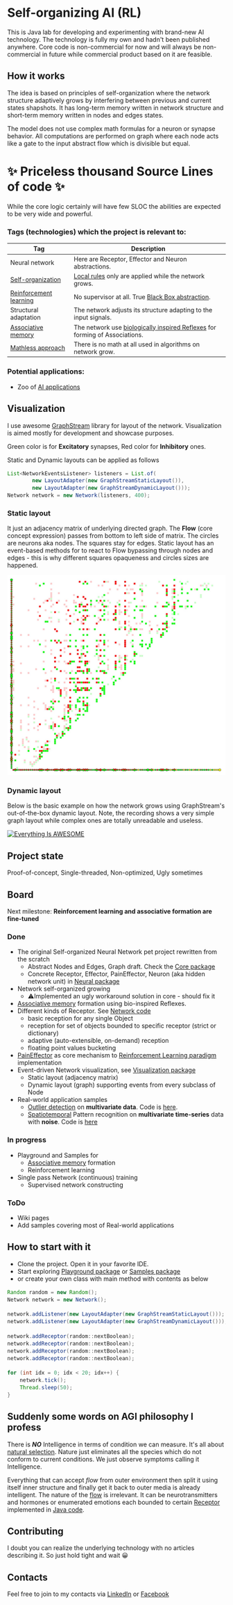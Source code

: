 # Self-organizing AI (RL)
This is Java lab for developing and experimenting with brand-new AI technology.
The technology is fully my own and hadn't been published anywhere.
Core code is non-commercial for now and will always be non-commercial in future while commercial product based on it are feasible.

## How it works

The idea is based on principles of self-organization where the network structure adaptively grows by interfering between previous and current states shapshots. It has long-term memory written in network structure and short-term memory written in nodes and edges states. 

The model does not use complex math formulas for a neuron or synapse behavior. All computations are performed on graph where each node acts like a gate to the input abstract flow which is divisible but equal.

# ✨ Priceless thousand Source Lines of code ✨

While the core logic certainly will have few SLOC the abilities are expected to be very wide and powerful.

### Tags (technologies) which the project is relevant to:

| Tag | Description |
| --- | --- |
| Neural network | Here are Receptor, Effector and Neuron abstractions. |
| [Self-organization](https://en.wikipedia.org/wiki/Self-organization) | [Local rules](https://en.wikipedia.org/wiki/Cellular_automaton) only are applied while the network grows. |
| [Reinforcement learning](https://en.wikipedia.org/wiki/Reinforcement_learning) | No supervisor at all. True [Black Box abstraction](https://en.wikipedia.org/wiki/Black_box). |
| Structural adaptation | The network adjusts its structure adapting to the input signals. |
| [Associative memory](https://en.wikipedia.org/wiki/Associative_memory_(psychology)) | The network use [biologically inspired Reflexes](https://en.wikipedia.org/wiki/Reflex) for forming of Associations. |
| [Mathless approach](https://en.wikipedia.org/wiki/Formal_system) | There is no math at all used in algorithms on network grow. |

### Potential applications:

- Zoo of [AI applications](https://en.wikipedia.org/wiki/Applications_of_artificial_intelligence)

## Visualization

I use awesome [GraphStream](https://graphstream-project.org/) library for layout of the network.
Visualization is aimed mostly for development and showcase purposes. 

Green color is for **Excitatory** synapses, Red color for **Inhibitory** ones. 

Static and Dynamic layouts can be applied as follows

``` java 
List<NetworkEventsListener> listeners = List.of(
        new LayoutAdapter(new GraphStreamStaticLayout()),
        new LayoutAdapter(new GraphStreamDynamicLayout()));
Network network = new Network(listeners, 400);
```
### Static layout
It just an adjacency matrix of underlying directed graph. The **Flow** (core concept expression) passes from bottom to left side of matrix. 
The circles are neurons aka nodes. The squares stay for edges.
Static layout has an event-based methods for to react to Flow bypassing through nodes and edges - 
this is why different squares opaqueness and circles sizes are happened.

![Alt text](src/main/resources/git/scr1.jpg?raw=true "Static layout")

### Dynamic layout

Below is the basic example on how the network grows using GraphStream's out-of-the-box dynamic layout. Note, the recording shows a very simple graph layout while complex ones are totally unreadable and useless. 

[![Everything Is AWESOME](https://yt-embed.herokuapp.com/embed?v=a9dRjU2J7Ag)](https://youtu.be/a9dRjU2J7Ag "Self-Organizing Neural Network")

## Project state
Proof-of-concept, Single-threaded, Non-optimized, Ugly sometimes


## Board
Next milestone: **Reinforcement learning and associative formation are fine-tuned**

### Done
- The original Self-organized Neural Network pet project rewritten from the scratch
  - Abstract Nodes and Edges, Graph draft. Check the [Core package](https://github.com/sturex/sonn/tree/master/src/main/java/core)
  - Concrete Receptor, Effector, PainEffector, Neuron (aka hidden network unit) in [Neural package](https://github.com/sturex/sonn/tree/master/src/main/java/neural)
- Network self-organized growing
  - ⚠️Implemented an ugly workaround solution in core - should fix it
- [Associative memory](https://en.wikipedia.org/wiki/Associative_memory_(psychology)) formation using bio-inspired Reflexes.
- Different kinds of Receptor. See [Network code](https://github.com/sturex/sonn/blob/master/src/main/java/neural/Network.java)
  - basic reception for any single Object
  - reception for set of objects bounded to specific receptor (strict or dictionary)
  - adaptive (auto-extensible, on-demand) reception
  - floating point values bucketing
- [PainEffector](https://github.com/sturex/sonn/blob/master/src/main/java/neural/PainEffector.java) as core mechanism to [Reinforcement Learning paradigm](https://en.wikipedia.org/wiki/Reinforcement_learning) implementation 
- Event-driven Network visualization, see [Visualization package](https://github.com/sturex/sonn/tree/master/src/main/java/vis)
  - Static layout (adjacency matrix)
  - Dynamic layout (graph) supporting events from every subclass of Node 
- Real-world application samples
  - [Outlier detection](https://en.wikipedia.org/wiki/Anomaly_detection) on **multivariate data**. Code is [here](https://github.com/sturex/sonn/blob/master/src/main/java/samples/OutlierDetectionSample.java).
  - [Spatiotemporal](https://en.wikipedia.org/wiki/Spatiotemporal_pattern) Pattern recognition on **multivariate time-series** data with **noise**. Code is [here](https://github.com/sturex/sonn/blob/master/src/main/java/samples/PatternRecognitionSample.java)

### In progress

- Playground and Samples for
  - [Associative memory](https://en.wikipedia.org/wiki/Associative_memory_(psychology)) formation
  - Reinforcement learning
- Single pass Network (continuous) training
  - Supervised network constructing

### ToDo
- Wiki pages
- Add samples covering most of Real-world applications

## How to start with it

- Clone the project. Open it in your favorite IDE.
- Start exploring [Playground package](https://github.com/sturex/sonn/tree/master/src/main/java/playground) or [Samples package](https://github.com/sturex/sonn/tree/master/src/main/java/samples)
- or create your own class with main method with contents as below



``` java
Random random = new Random();
Network network = new Network();

network.addListener(new LayoutAdapter(new GraphStreamStaticLayout()));
network.addListener(new LayoutAdapter(new GraphStreamDynamicLayout()));

network.addReceptor(random::nextBoolean);
network.addReceptor(random::nextBoolean);
network.addReceptor(random::nextBoolean);
network.addReceptor(random::nextBoolean);

for (int idx = 0; idx < 20; idx++) {
    network.tick();
    Thread.sleep(50);
}
```

## Suddenly some words on AGI philosophy I profess
There is **_NO_** Intelligence in terms of condition we can measure. It's all about [natural selection](https://en.wikipedia.org/wiki/Natural_selection). 
Nature just eliminates all the species which do not conform to current conditions. We just observe symptoms calling it Intelligence.  

Everything that can accept _flow_ from outer environment then split it using itself inner structure and finally get it back to outer media is already intelligent. 
The nature of the [flow](https://github.com/sturex/sonn/blob/master/src/main/java/core/Flow.java) is irrelevant. 
It can be neurotransmitters and hormones or enumerated emotions each bounded to certain [Receptor](https://en.wikipedia.org/wiki/Sensory_neuron#Types_and_function) implemented in [Java code](https://github.com/sturex/sonn/blob/master/src/main/java/neural/Receptor.java).

## Contributing

I doubt you can realize the underlying technology with no articles describing it.
So just hold tight and wait 😀

## Contacts

Feel free to join to my contacts via [LinkedIn](https://www.linkedin.com/in/sturex/) or [Facebook](https://www.facebook.com/fbsturex)